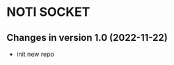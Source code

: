 NOTI SOCKET
===========================

Changes in version 1.0 (2022-11-22)
-------------------------------------
* init new repo